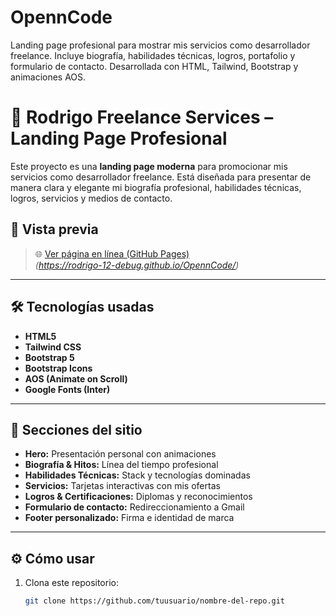 # OpennCode
Landing page profesional para mostrar mis servicios como desarrollador freelance. Incluye biografía, habilidades técnicas, logros, portafolio y formulario de contacto. Desarrollada con HTML, Tailwind, Bootstrap y animaciones AOS.

# 💼 Rodrigo Freelance Services – Landing Page Profesional

Este proyecto es una **landing page moderna** para promocionar mis servicios como desarrollador freelance. Está diseñada para presentar de manera clara y elegante mi biografía profesional, habilidades técnicas, logros, servicios y medios de contacto.

## 🚀 Vista previa

> 🌐 [Ver página en línea (GitHub Pages)](https://tuusuario.github.io/nombre-del-repo)  
> *(https://rodrigo-12-debug.github.io/OpennCode/)*

---

## 🛠️ Tecnologías usadas

- **HTML5**  
- **Tailwind CSS**  
- **Bootstrap 5**  
- **Bootstrap Icons**  
- **AOS (Animate on Scroll)**  
- **Google Fonts (Inter)**

---

## 📄 Secciones del sitio

- **Hero:** Presentación personal con animaciones
- **Biografía & Hitos:** Línea del tiempo profesional
- **Habilidades Técnicas:** Stack y tecnologías dominadas
- **Servicios:** Tarjetas interactivas con mis ofertas
- **Logros & Certificaciones:** Diplomas y reconocimientos
- **Formulario de contacto:** Redireccionamiento a Gmail
- **Footer personalizado:** Firma e identidad de marca

---

## ⚙️ Cómo usar

1. Clona este repositorio:
   ```bash
   git clone https://github.com/tuusuario/nombre-del-repo.git
